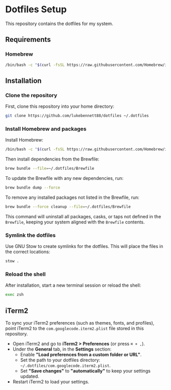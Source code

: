 # Dotfiles Setup

This repository contains the dotfiles for my system.

## Requirements

### Homebrew

```bash
/bin/bash -c "$(curl -fsSL https://raw.githubusercontent.com/Homebrew/install/HEAD/install.sh)"
```

## Installation

### Clone the repository

First, clone this repository into your home directory:

```bash
git clone https://github.com/lukebennett88/dotfiles ~/.dotfiles
```

### Install Homebrew and packages

Install Homebrew:

```bash
/bin/bash -c "$(curl -fsSL https://raw.githubusercontent.com/Homebrew/install/HEAD/install.sh)"
```

Then install dependencies from the Brewfile:

```bash
brew bundle --file=~/.dotfiles/Brewfile
```

To update the Brewfile with any new dependencies, run:

```bash
brew bundle dump --force
```

To remove any installed packages not listed in the Brewfile, run:

```bash
brew bundle --force cleanup --file=~/.dotfiles/Brewfile
```

This command will uninstall all packages, casks, or taps not defined in the `Brewfile`, keeping your system aligned with the `Brewfile` contents.

### Symlink the dotfiles

Use GNU Stow to create symlinks for the dotfiles. This will place the files in the correct locations:

```bash
stow .
```

### Reload the shell

After installation, start a new terminal session or reload the shell:

```bash
exec zsh
```

## iTerm2

To sync your iTerm2 preferences (such as themes, fonts, and profiles), point iTerm2 to the `com.googlecode.iterm2.plist` file stored in this repository.

- Open iTerm2 and go to **iTerm2 > Preferences** (or press `⌘ + ,`).
- Under the **General** tab, in the **Settings** section:
	- Enable **"Load preferences from a custom folder or URL"**.
	- Set the path to your dotfiles directory: `~/.dotfiles/com.googlecode.iterm2.plist`.
	- Set **"Save changes"** to **"automatically"** to keep your settings updated.
- Restart iTerm2 to load your settings.
